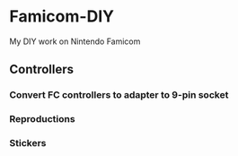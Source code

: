 # Famicom-DIY

My DIY work on Nintendo Famicom

## Controllers

### Convert FC controllers to adapter to 9-pin socket

### Reproductions

### Stickers
